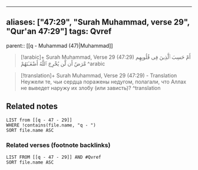 
---
aliases: ["47:29", "Surah Muhammad, verse 29", "Qur'an 47:29"]
tags: Qvref
---

parent:: [[q - Muhammad (47)|Muhammad]]

> [!arabic]+ Surah Muhammad, Verse 29 (47:29)
> <span class="quran-arabic">أَمْ حَسِبَ ٱلَّذِينَ فِى قُلُوبِهِم مَّرَضٌ أَن لَّن يُخْرِجَ ٱللَّهُ أَضْغَـٰنَهُمْ</span>
^arabic

> [!translation]+ Surah Muhammad, Verse 29 (47:29) - Translation
> Неужели те, чьи сердца поражены недугом, полагали, что Аллах не выведет наружу их злобу (или зависть)?
^translation



## Related notes
```dataview
LIST from [[q - 47 - 29]]
WHERE !contains(file.name, "q - ")
SORT file.name ASC
```

### Related verses (footnote backlinks)
```dataview
LIST FROM [[q - 47 - 29]] AND #Qvref
SORT file.name ASC
```

